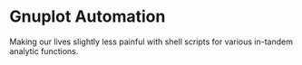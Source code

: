 # Gnuplot Automation
Making our lives slightly less painful with shell scripts for 
various in-tandem analytic functions.

